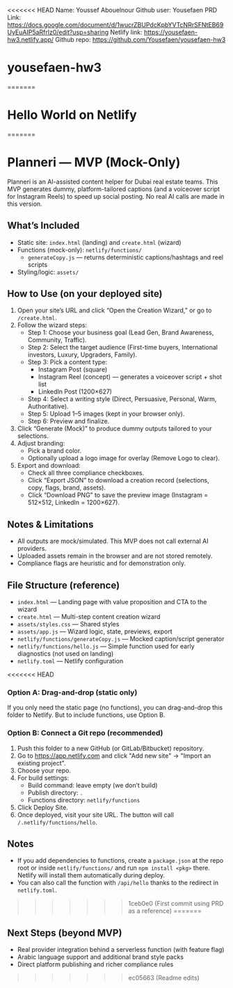 <<<<<<< HEAD
Name: Youssef Abouelnour
Github user: Yousefaen
PRD Link: https://docs.google.com/document/d/1wucrZBUPdcKpbYVTcNRrSFNtEB69UyEuAIP5aRfrlz0/edit?usp=sharing
Netlify link: https://yousefaen-hw3.netlify.app/
Github repo: https://github.com/Yousefaen/yousefaen-hw3

# yousefaen-hw3
=======
# Hello World on Netlify
=======
# Planneri — MVP (Mock-Only)


Planneri is an AI-assisted content helper for Dubai real estate teams. This MVP generates dummy, platform-tailored captions (and a voiceover script for Instagram Reels) to speed up social posting. No real AI calls are made in this version.

## What’s Included
- Static site: `index.html` (landing) and `create.html` (wizard)
- Functions (mock-only): `netlify/functions/`
  - `generateCopy.js` — returns deterministic captions/hashtags and reel scripts
- Styling/logic: `assets/`

## How to Use (on your deployed site)
1. Open your site’s URL and click “Open the Creation Wizard,” or go to `/create.html`.
2. Follow the wizard steps:
   - Step 1: Choose your business goal (Lead Gen, Brand Awareness, Community, Traffic).
   - Step 2: Select the target audience (First-time buyers, International investors, Luxury, Upgraders, Family).
   - Step 3: Pick a content type:
     - Instagram Post (square)
     - Instagram Reel (concept) — generates a voiceover script + shot list
     - LinkedIn Post (1200×627)
   - Step 4: Select a writing style (Direct, Persuasive, Personal, Warm, Authoritative).
   - Step 5: Upload 1–5 images (kept in your browser only).
   - Step 6: Preview and finalize.
3. Click “Generate (Mock)” to produce dummy outputs tailored to your selections.
4. Adjust branding:
   - Pick a brand color.
   - Optionally upload a logo image for overlay (Remove Logo to clear).
5. Export and download:
   - Check all three compliance checkboxes.
   - Click “Export JSON” to download a creation record (selections, copy, flags, brand, assets).
   - Click “Download PNG” to save the preview image (Instagram = 512×512, LinkedIn = 1200×627).

## Notes & Limitations
- All outputs are mock/simulated. This MVP does not call external AI providers.
- Uploaded assets remain in the browser and are not stored remotely.
- Compliance flags are heuristic and for demonstration only.

## File Structure (reference)
- `index.html` — Landing page with value proposition and CTA to the wizard
- `create.html` — Multi-step content creation wizard
- `assets/styles.css` — Shared styles
- `assets/app.js` — Wizard logic, state, previews, export
- `netlify/functions/generateCopy.js` — Mocked caption/script generator
- `netlify/functions/hello.js` — Simple function used for early diagnostics (not used on landing)
- `netlify.toml` — Netlify configuration

<<<<<<< HEAD
### Option A: Drag-and-drop (static only)
If you only need the static page (no functions), you can drag-and-drop this folder to Netlify. But to include functions, use Option B.

### Option B: Connect a Git repo (recommended)
1. Push this folder to a new GitHub (or GitLab/Bitbucket) repository.
2. Go to https://app.netlify.com and click "Add new site" -> "Import an existing project".
3. Choose your repo.
4. For build settings:
   - Build command: leave empty (we don’t build)
   - Publish directory: `.`
   - Functions directory: `netlify/functions`
5. Click Deploy Site.
6. Once deployed, visit your site URL. The button will call `/.netlify/functions/hello`.

## Notes
- If you add dependencies to functions, create a `package.json` at the repo root or inside `netlify/functions/` and run `npm install <pkg>` there. Netlify will install them automatically during deploy.
- You can also call the function with `/api/hello` thanks to the redirect in `netlify.toml`.

>>>>>>> 1ceb0e0 (First commit using PRD as a reference)
=======
## Next Steps (beyond MVP)
- Real provider integration behind a serverless function (with feature flag)
- Arabic language support and additional brand style packs
- Direct platform publishing and richer compliance rules

>>>>>>> ec05663 (Readme edits)

